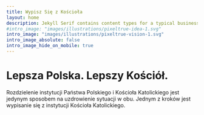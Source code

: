 ```yaml
---
title: Wypisz Się z Kościoła
layout: home
description: Jekyll Serif contains content types for a typical business website. The theme is fully responsive, blazing fast and artfully illustrated.
#intro_image: "images/illustrations/pixeltrue-idea-1.svg"
intro_image: "images/illustrations/pixeltrue-vision-1.svg"
intro_image_absolute: false
intro_image_hide_on_mobile: true
---
```


# Lepsza Polska. Lepszy Kościół.

Rozdzielenie instytucji Państwa Polskiego i Kościoła Katolickiego jest jedynym sposobem na uzdrowienie sytuacji w obu. Jednym z kroków jest wypisanie się z instytucji Kościoła Katolickiego.
